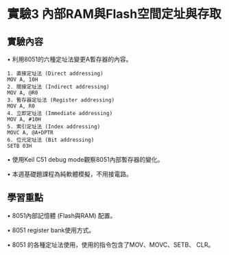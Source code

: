 # 實驗3 內部RAM與Flash空間定址與存取
## 實驗內容
• 利用8051的六種定址法變更A暫存器的內容。

    1. 直接定址法 (Direct addressing)
    MOV A, 10H
    2. 間接定址法 (Indirect addressing)
    MOV A, @R0
    3. 暫存器定址法 (Register addressing)
    MOV A, R0
    4. 立即定址法 (Immediate addressing)
    MOV A, #10H
    5. 索引定址法 (Index addressing)
    MOVC A, @A+DPTR
    6. 位元定址法 (Bit addressing)
    SETB 03H
• 使用Keil C51 debug mode觀察8051內部暫存器的變化。

• 本週基礎題課程為純軟體模擬，不用接電路。
## 學習重點
• 8051內部記憶體 (Flash與RAM) 配置。

• 8051 register bank使用方式。

• 8051 的各種定址法使用，使用的指令包含了MOV、MOVC、SETB、
CLR。




